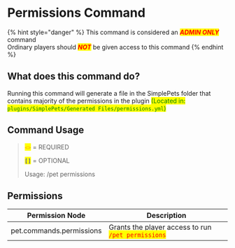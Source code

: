 # Permissions Command

{% hint style="danger" %}
This command is considered an _<mark style="color:red;">**ADMIN ONLY**</mark>_ command\
Ordinary players should _<mark style="color:red;">**NOT**</mark>_ be given access to this command
{% endhint %}

## What does this command do?

Running this command will generate a file in the SimplePets folder that contains majority of the permissions in the plugin <mark style="color:green;">(Located in:</mark> <mark style="color:green;"></mark><mark style="color:green;">`plugins/SimplePets/Generated Files/permissions.yml`</mark><mark style="color:green;">)</mark>

## Command Usage

> <mark style="color:orange;">`<>`</mark> = REQUIRED
>
> <mark style="color:blue;">`[]`</mark> = OPTIONAL
>
>
>
> Usage: /pet permissions

## Permissions

| Permission Node          | Description                                                                        |
| ------------------------ | ---------------------------------------------------------------------------------- |
| pet.commands.permissions | Grants the player access to run <mark style="color:red;">`/pet permissions`</mark> |
